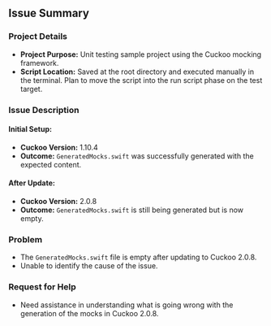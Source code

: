 ## Issue Summary

### Project Details
- **Project Purpose:** Unit testing sample project using the Cuckoo mocking framework.
- **Script Location:** Saved at the root directory and executed manually in the terminal. Plan to move the script into the run script phase on the test target.

### Issue Description
#### Initial Setup:
- **Cuckoo Version:** 1.10.4
- **Outcome:** `GeneratedMocks.swift` was successfully generated with the expected content.

#### After Update:
- **Cuckoo Version:** 2.0.8
- **Outcome:** `GeneratedMocks.swift` is still being generated but is now empty.

### Problem
- The `GeneratedMocks.swift` file is empty after updating to Cuckoo 2.0.8.
- Unable to identify the cause of the issue.

### Request for Help
- Need assistance in understanding what is going wrong with the generation of the mocks in Cuckoo 2.0.8.
